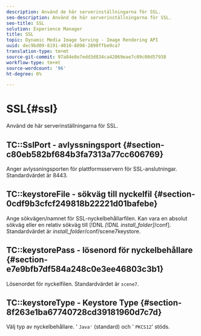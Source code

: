```yaml
---
description: Använd de här serverinställningarna för SSL.
seo-description: Använd de här serverinställningarna för SSL.
seo-title: SSL
solution: Experience Manager
title: SSL
topic: Dynamic Media Image Serving - Image Rendering API
uuid: dec9bd09-8191-4010-8898-2890ffbe9ca7
translation-type: tm+mt
source-git-commit: 97a84e8e7edd3d834ca42069eae7c09c00d57938
workflow-type: tm+mt
source-wordcount: '96'
ht-degree: 0%

---
```



# SSL{#ssl}

Använd de här serverinställningarna för SSL.

## TC::SslPort - avlyssningsport {#section-c80eb582bf684b3fa7313a77cc606769}

Anger avlyssningsporten för plattformsservern för SSL-anslutningar. Standardvärdet är 8443.

## TC::keystoreFile - sökväg till nyckelfil {#section-0cdf9b3cfcf249818b22221d01bafebe}

Ange sökvägen/namnet för SSL-nyckelbehållarfilen. Kan vara en absolut sökväg eller en relativ sökväg till [!DNL *[!DNL install_folder]*/conf]. Standardvärdet är *install_folder*/conf/scene7keystore.

## TC::keystorePass - lösenord för nyckelbehållare {#section-e7e9bfb7df584a248c0e3ee46803c3b1}

Lösenordet för nyckelfilen. Standardvärdet är `scene7`.

## TC::keystoreType - Keystore Type {#section-8f263e1ba67740728cd39181960d7c7d}

Välj typ av nyckelbehållare. &#39; `Java'` (standard) och &#39; `PKCS12`&#39; stöds.
